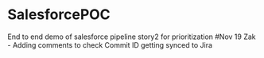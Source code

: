 # SalesforcePOC
End to end demo of salesforce pipeline
story2 for prioritization
#Nov 19 Zak - Adding comments to check Commit ID getting synced to Jira

